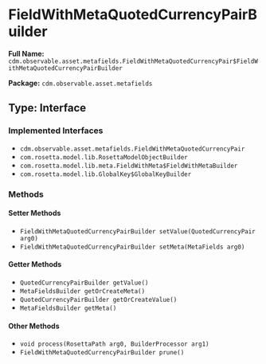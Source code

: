 # FieldWithMetaQuotedCurrencyPairBuilder

**Full Name:** `cdm.observable.asset.metafields.FieldWithMetaQuotedCurrencyPair$FieldWithMetaQuotedCurrencyPairBuilder`

**Package:** `cdm.observable.asset.metafields`

## Type: Interface

### Implemented Interfaces

- `cdm.observable.asset.metafields.FieldWithMetaQuotedCurrencyPair`
- `com.rosetta.model.lib.RosettaModelObjectBuilder`
- `com.rosetta.model.lib.meta.FieldWithMeta$FieldWithMetaBuilder`
- `com.rosetta.model.lib.GlobalKey$GlobalKeyBuilder`

### Methods

#### Setter Methods

- `FieldWithMetaQuotedCurrencyPairBuilder setValue(QuotedCurrencyPair arg0)`
- `FieldWithMetaQuotedCurrencyPairBuilder setMeta(MetaFields arg0)`

#### Getter Methods

- `QuotedCurrencyPairBuilder getValue()`
- `MetaFieldsBuilder getOrCreateMeta()`
- `QuotedCurrencyPairBuilder getOrCreateValue()`
- `MetaFieldsBuilder getMeta()`

#### Other Methods

- `void process(RosettaPath arg0, BuilderProcessor arg1)`
- `FieldWithMetaQuotedCurrencyPairBuilder prune()`

